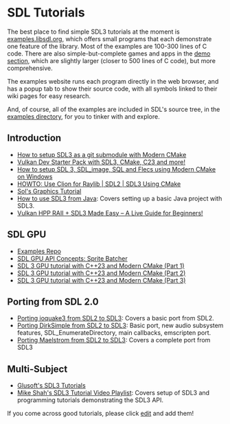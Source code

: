 # SDL Tutorials

The best place to find simple SDL3 tutorials at the moment is [examples.libsdl.org](https://examples.libsdl.org/SDL3/), which offers small programs that each demonstrate one feature of the library. Most of the examples are 100-300 lines of C code. There are also simple-but-complete games and apps in the [demo section](https://examples.libsdl.org/SDL3/demo/), which are slightly larger (closer to 500 lines of C code), but more comprehensive.

The examples website runs each program directly in the web browser, and has a popup tab to show their source code, with all symbols linked to their wiki pages for easy research.

And, of course, all of the examples are included in SDL's source tree, in the [examples directory](https://github.com/libsdl-org/SDL/tree/main/examples), for you to tinker with and explore.

## Introduction

- [How to setup SDL3 as a git submodule with Modern CMake](https://www.youtube.com/watch?v=Mi47TQ4Tsr8)
- [Vulkan Dev Starter Pack with SDL3, CMake, C23 and more!](https://www.youtube.com/watch?v=WLjuV9_fQfw)
- [How to setup SDL 3, SDL_image, SQL and Flecs using Modern CMake on Windows](https://www.youtube.com/watch?v=T32B7nf6B-8)
- [HOWTO: Use Clion for Raylib | SDL2 | SDL3 Using CMake](https://www.youtube.com/watch?v=_i4wRjcp8eU)
- [Sol's Graphics Tutorial](http://iki.fi/sol/gp2/)
- [How to use SDL3 from Java](https://mccue.dev/pages/12-26-24-sdl3-java): Covers setting up a basic Java project with SDL3.
- [Vulkan HPP RAII + SDL3 Made Easy – A Live Guide for Beginners!](https://www.youtube.com/live/43sDPSSG0-U)

## SDL GPU

- [Examples Repo](https://github.com/TheSpydog/SDL_gpu_examples)
- [SDL GPU API Concepts: Sprite Batcher](https://moonside.games/posts/sdl-gpu-sprite-batcher/)
- [SDL 3 GPU tutorial with C++23 and Modern CMake (Part 1)](https://www.youtube.com/watch?v=UFuWGECc8w0)
- [SDL 3 GPU tutorial with C++23 and Modern CMake (Part 2)](https://www.youtube.com/watch?v=HYb753diRYA)
- [SDL 3 GPU tutorial with C++23 and Modern CMake (Part 3)](https://www.youtube.com/watch?v=ddi7V0CDkLQ)

## Porting from SDL 2.0

- [Porting ioquake3 from SDL2 to SDL3](https://youtu.be/i3yVqWYFbCE): Covers a basic port from SDL2.
- [Porting DirkSimple from SDL2 to SDL3](https://youtu.be/V_MWXDr3Nu4): Basic port, new audio subsystem features, SDL_EnumerateDirectory, main callbacks, emscripten port.
- [Porting Maelstrom from SDL2 to SDL3](https://youtu.be/TfkexYtd62w): Covers a complete port from SDL3

## Multi-Subject

- [Glusoft's SDL3 Tutorials](https://glusoft.com/sdl3-tutorials/)
- [Mike Shah's SDL3 Tutorial Video Playlist](https://www.youtube.com/playlist?list=PLvv0ScY6vfd-RZSmGbLkZvkgec6lJ0BfX): Covers setup of SDL3 and programming tutorials demonstrating the SDL3 API.

If you come across good tutorials, please click [edit](https://wiki.libsdl.org/SDL3/Tutorials/FrontPage/edit) and add them!
